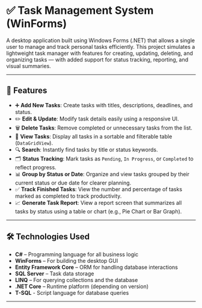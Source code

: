 # ✅ Task Management System (WinForms)

A desktop application built using Windows Forms (.NET) that allows a single user to manage and track personal tasks efficiently. This project simulates a lightweight task manager with features for creating, updating, deleting, and organizing tasks — with added support for status tracking, reporting, and visual summaries.

---

## 🧾 Features

- ➕ **Add New Tasks**: Create tasks with titles, descriptions, deadlines, and status.
- ✏️ **Edit & Update**: Modify task details easily using a responsive UI.
- 🗑️ **Delete Tasks**: Remove completed or unnecessary tasks from the list.
- 📄 **View Tasks**: Display all tasks in a sortable and filterable table (`DataGridView`).
- 🔍 **Search**: Instantly find tasks by title or status keywords.
- 🗂️ **Status Tracking**: Mark tasks as `Pending`, `In Progress`, or `Completed` to reflect progress.
- 📊 **Group by Status or Date**: Organize and view tasks grouped by their current status or due date for clearer planning.
- ✅ **Track Finished Tasks**: View the number and percentage of tasks marked as completed to track productivity.
- 📈 **Generate Task Report**: View a report screen that summarizes all tasks by status using a table or chart (e.g., Pie Chart or Bar Graph).

---

## 🛠️ Technologies Used

- **C#** – Programming language for all business logic
- **WinForms** – For building the desktop GUI
- **Entity Framework Core** – ORM for handling database interactions
- **SQL Server** – Task data storage
- **LINQ** – For querying collections and the database
- **.NET Core** – Runtime platform (depending on version)
- **T-SQL** - Script language for database queries
---
